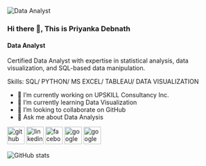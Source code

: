 
![Data Analyst ](https://scontent.fphl1-1.fna.fbcdn.net/v/t39.30808-6/472386277_609325664967784_5081096403347952950_n.jpg?_nc_cat=110&ccb=1-7&_nc_sid=cc71e4&_nc_ohc=abDHY_ncJfgQ7kNvgHlwziL&_nc_zt=23&_nc_ht=scontent.fphl1-1.fna&_nc_gid=AZ_QZqvXu6cxJjJHMqoXNOp&oh=00_AYD6Ro8njgrRNGfQ8hChHl5zzfFlLmrz5AbAB9iUaOMgrA&oe=678210AC)

### Hi there 👋, This is Priyanka Debnath
#### Data Analyst 

Certified Data Analyst with expertise in statistical analysis, data visualization, and SQL-based data manipulation. 

Skills: SQL/ PYTHON/ MS EXCEL/ TABLEAU/ DATA VISUALIZATION 

- 🔭 I’m currently working on UPSKILL Consultancy Inc. 
- 🌱 I’m currently learning Data Visualization  
- 👯 I’m looking to collaborate on GitHub 
- 💬 Ask me about Data Analysis 


[<img src='https://cdn.jsdelivr.net/npm/simple-icons@3.0.1/icons/github.svg' alt='github' height='40'>](https://github.com/Priyankabd1992)  [<img src='https://cdn.jsdelivr.net/npm/simple-icons@3.0.1/icons/linkedin.svg' alt='linkedin' height='40'>](https://www.linkedin.com/in/https://www.linkedin.com/feed/?trk=guest_homepage-basic_nav-header-signin/)  [<img src='https://cdn.jsdelivr.net/npm/simple-icons@3.0.1/icons/facebook.svg' alt='facebook' height='40'>](https://www.facebook.com/https://www.facebook.com/profile.php?id=100076710675525)  [<img src='https://cdn.jsdelivr.net/npm/simple-icons@3.0.1/icons/googledrive.svg' alt='googledrive' height='40'>](https://drive.google.com/file/d/1w7OzJczcTRfilnJjXzhb0sgfzKZd3yzD/view?usp=drive_link)  [<img src='https://cdn.jsdelivr.net/npm/simple-icons@3.0.1/icons/googledrive.svg' alt='googledrive' height='40'>](https://drive.google.com/file/d/1PXwVDx6G738L7PM2A9J8apFib4BcFqpa/view?usp=drive_link)  

![GitHub stats](https://github-readme-stats.vercel.app/api?username=Priyankabd1992&show_icons=true)  



